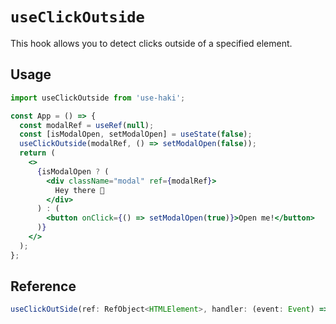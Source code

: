 # `useClickOutside`

This hook allows you to detect clicks outside of a specified element.

## Usage

```jsx
import useClickOutside from 'use-haki';

const App = () => {
  const modalRef = useRef(null);
  const [isModalOpen, setModalOpen] = useState(false);
  useClickOutside(modalRef, () => setModalOpen(false));
  return (
    <>
      {isModalOpen ? (
        <div className="modal" ref={modalRef}>
          Hey there 👋
        </div>
      ) : (
        <button onClick={() => setModalOpen(true)}>Open me!</button>
      )}
    </>
  );
};
```

## Reference

```ts
useClickOutSide(ref: RefObject<HTMLElement>, handler: (event: Event) => void);
```

